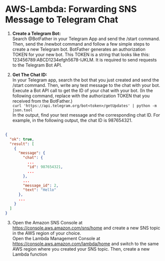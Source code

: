 # AWS-Lambda: Forwarding SNS Message to Telegram Chat

1.  **Create a Telegram Bot:**<br/> 
Search @BotFather in your Telegram App and send the /start command. Then, send the /newbot command and follow a few simple steps to create a new Telegram bot.
BotFather generates an authorization TOKEN for your new bot. This TOKEN is a string that looks like this: 123456789:ABCD1234efgh5678-IJKLM. It is required to send requests to the Telegram Bot API.

2. **Get The Chat ID:**<br/>
In your Telegram app, search the bot that you just created and send the /start command. Then, write any test message to the chat with your bot.
Execute a Bot API call to get the ID of your chat with your bot. (In the following command, replace <token> with the authorization TOKEN that you received from the BotFather.)<br/>
`curl 'https://api.telegram.org/bot<token>/getUpdates' | python -m json.tool`<br/>
In the output, find your test message and the corresponding chat ID. For example, in the following output, the chat ID is 987654321.<br/><br/>
```json
{
  "ok": true,
  "result": [
    {
      "message": {
        "chat": {
          ...
          "id": 987654321,
          ...
        },
        ...
        "message_id": 2,
        "text": "Hello"
      },
      ...
    }
  ]
}
```
3. Open the Amazon SNS Console at https://console.aws.amazon.com/sns/home and create a new SNS topic in the AWS region of your choice.<br/>
  Open the Lambda Management Console at https://console.aws.amazon.com/lambda/home and switch to the same AWS region where you created your SNS topic. Then, create a new Lambda function

